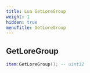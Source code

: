 ```yaml
---
title: Lua GetLoreGroup
weight: 1
hidden: true
menuTitle: GetLoreGroup
---
```

## GetLoreGroup
```lua
item:GetLoreGroup(); -- uint32
```